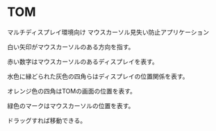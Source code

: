 # TOM
<p>
  マルチディスプレイ環境向け マウスカーソル見失い防止アプリケーション
</p>
<p>
  白い矢印がマウスカーソルのある方向を指す。
</p>
<p>
  赤い数字はマウスカーソルのあるディスプレイを表す。
</p>
<p>
  水色に縁どられた灰色の四角らはディスプレイの位置関係を表す。
</p>
<p>
  オレンジ色の四角はTOMの画面の位置を表す。
</p>
<p>
  緑色のマークはマウスカーソルの位置を表す。
</p>
<p>
  ドラッグすれば移動できる。
</p>
